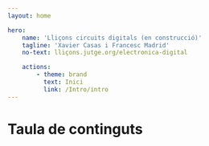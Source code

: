 ```yaml
---
layout: home

hero:
    name: 'Lliçons circuits digitals (en construcció)'
    tagline: 'Xavier Casas i Francesc Madrid'
    no-text: lliçons.jutge.org/electronica-digital

    actions:
        - theme: brand
          text: Inici
          link: /Intro/intro
---
```


<h1 class="tagline">Taula de continguts</h1>

<MyIndex/>
